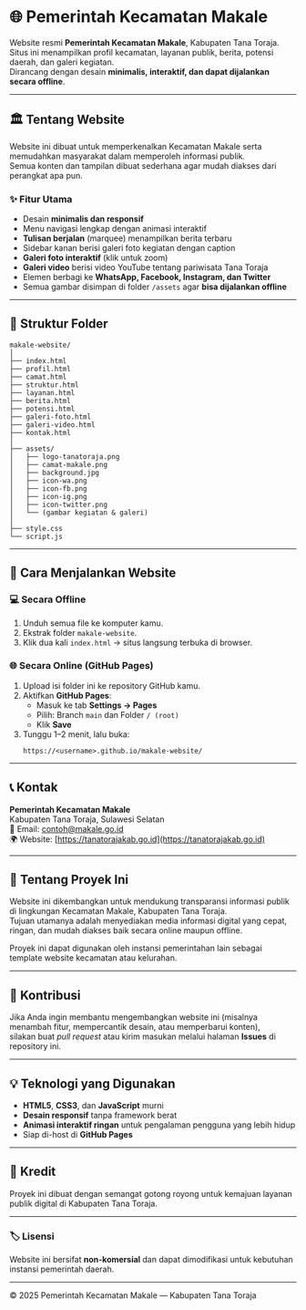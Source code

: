# 🌐 Pemerintah Kecamatan Makale

Website resmi **Pemerintah Kecamatan Makale**, Kabupaten Tana Toraja.  
Situs ini menampilkan profil kecamatan, layanan publik, berita, potensi daerah, dan galeri kegiatan.  
Dirancang dengan desain **minimalis, interaktif, dan dapat dijalankan secara offline**.

---

## 🏛️ Tentang Website
Website ini dibuat untuk memperkenalkan Kecamatan Makale serta memudahkan masyarakat dalam memperoleh informasi publik.  
Semua konten dan tampilan dibuat sederhana agar mudah diakses dari perangkat apa pun.

### ✨ Fitur Utama
- Desain **minimalis dan responsif**  
- Menu navigasi lengkap dengan animasi interaktif  
- **Tulisan berjalan** (marquee) menampilkan berita terbaru  
- Sidebar kanan berisi galeri foto kegiatan dengan caption  
- **Galeri foto interaktif** (klik untuk zoom)  
- **Galeri video** berisi video YouTube tentang pariwisata Tana Toraja  
- Elemen berbagi ke **WhatsApp, Facebook, Instagram, dan Twitter**  
- Semua gambar disimpan di folder `/assets` agar **bisa dijalankan offline**

---

## 🧩 Struktur Folder

```
makale-website/
│
├── index.html
├── profil.html
├── camat.html
├── struktur.html
├── layanan.html
├── berita.html
├── potensi.html
├── galeri-foto.html
├── galeri-video.html
├── kontak.html
│
├── assets/
│   ├── logo-tanatoraja.png
│   ├── camat-makale.png
│   ├── background.jpg
│   ├── icon-wa.png
│   ├── icon-fb.png
│   ├── icon-ig.png
│   ├── icon-twitter.png
│   └── (gambar kegiatan & galeri)
│
├── style.css
└── script.js
```

---

## 🧠 Cara Menjalankan Website

### 💻 Secara Offline
1. Unduh semua file ke komputer kamu.  
2. Ekstrak folder `makale-website`.  
3. Klik dua kali `index.html` → situs langsung terbuka di browser.

### 🌐 Secara Online (GitHub Pages)
1. Upload isi folder ini ke repository GitHub kamu.  
2. Aktifkan **GitHub Pages**:
   - Masuk ke tab **Settings → Pages**
   - Pilih: Branch `main` dan Folder `/ (root)`
   - Klik **Save**
3. Tunggu 1–2 menit, lalu buka:
   ```
   https://<username>.github.io/makale-website/
   ```

---

## 📞 Kontak
**Pemerintah Kecamatan Makale**  
Kabupaten Tana Toraja, Sulawesi Selatan  
📧 Email: [contoh@makale.go.id](mailto:contoh@makale.go.id)  
🌍 Website: [https://tanatorajakab.go.id](https://tanatorajakab.go.id)

---

## 💬 Tentang Proyek Ini

Website ini dikembangkan untuk mendukung transparansi informasi publik di lingkungan Kecamatan Makale, Kabupaten Tana Toraja.  
Tujuan utamanya adalah menyediakan media informasi digital yang cepat, ringan, dan mudah diakses baik secara online maupun offline.

Proyek ini dapat digunakan oleh instansi pemerintahan lain sebagai template website kecamatan atau kelurahan.

---

## 🙌 Kontribusi
Jika Anda ingin membantu mengembangkan website ini (misalnya menambah fitur, mempercantik desain, atau memperbarui konten),  
silakan buat *pull request* atau kirim masukan melalui halaman **Issues** di repository ini.

---

## 💡 Teknologi yang Digunakan
- **HTML5**, **CSS3**, dan **JavaScript** murni  
- **Desain responsif** tanpa framework berat  
- **Animasi interaktif ringan** untuk pengalaman pengguna yang lebih hidup  
- Siap di-host di **GitHub Pages**

---

## 💖 Kredit
Proyek ini dibuat dengan semangat gotong royong untuk kemajuan layanan publik digital di Kabupaten Tana Toraja.

---

### 🏷️ Lisensi
Website ini bersifat **non-komersial** dan dapat dimodifikasi untuk kebutuhan instansi pemerintah daerah.

---

© 2025 Pemerintah Kecamatan Makale — Kabupaten Tana Toraja
